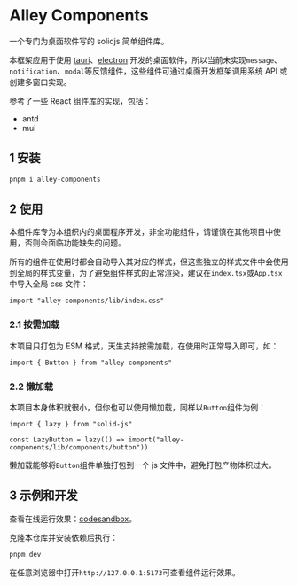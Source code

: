 # Alley Components

一个专门为桌面软件写的 solidjs 简单组件库。

本框架应用于使用 [tauri](https://github.com/tauri-apps/tauri)、[electron](https://github.com/electron/electron) 开发的桌面软件，所以当前未实现`message`、`notification`、`modal`等反馈组件，这些组件可通过桌面开发框架调用系统 API 或创建多窗口实现。

参考了一些 React 组件库的实现，包括：

- antd
- mui

## 1 安装

```bash
pnpm i alley-components
```

## 2 使用

本组件库专为本组织内的桌面程序开发，非全功能组件，请谨慎在其他项目中使用，否则会面临功能缺失的问题。

所有的组件在使用时都会自动导入其对应的样式，但这些独立的样式文件中会使用到全局的样式变量，为了避免组件样式的正常渲染，建议在`index.tsx`或`App.tsx`中导入全局 css 文件：

```tsx
import "alley-components/lib/index.css"
```

### 2.1 按需加载

本项目只打包为 ESM 格式，天生支持按需加载，在使用时正常导入即可，如：

```tsx
import { Button } from "alley-components"
```

### 2.2 懒加载

本项目本身体积就很小，但你也可以使用懒加载，同样以`Button`组件为例：

```tsx
import { lazy } from "solid-js"

const LazyButton = lazy(() => import("alley-components/lib/components/button"))
```

懒加载能够将`Button`组件单独打包到一个 js 文件中，避免打包产物体积过大。

## 3 示例和开发

查看在线运行效果：[codesandbox](https://codesandbox.io/p/devbox/github/alley-rs/alley-components/tree/release?file=%2Fsrc%2FApp.tsx)。

克隆本仓库并安装依赖后执行：

```bash
pnpm dev
```

在任意浏览器中打开`http://127.0.0.1:5173`可查看组件运行效果。
